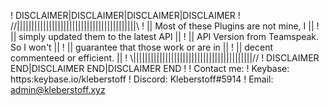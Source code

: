 ! DISCLAIMER|DISCLAIMER|DISCLAIMER|DISCLAIMER
! //|||||||||||||||||||||||||||||||||||||||||\\
! || Most of these Plugins are not mine, I   ||
! || simply updated them to the latest API   ||
! || API Version from Teamspeak. So I won't  ||
! || guarantee that those work or are in     ||
! || decent commenteed or efficient.         ||
! \\|||||||||||||||||||||||||||||||||||||||||//
! DISCLAIMER END|DISCLAIMER END|DISCLAIMER END
!
! Contact me:
! Keybase: https:keybase.io/kleberstoff
! Discord: Kleberstoff#5914
! Email: admin@kleberstoff.xyz
 